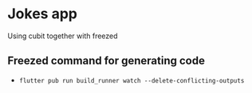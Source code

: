 # Jokes app 

Using cubit together with freezed

## Freezed command for generating code
* `flutter pub run build_runner watch --delete-conflicting-outputs`
